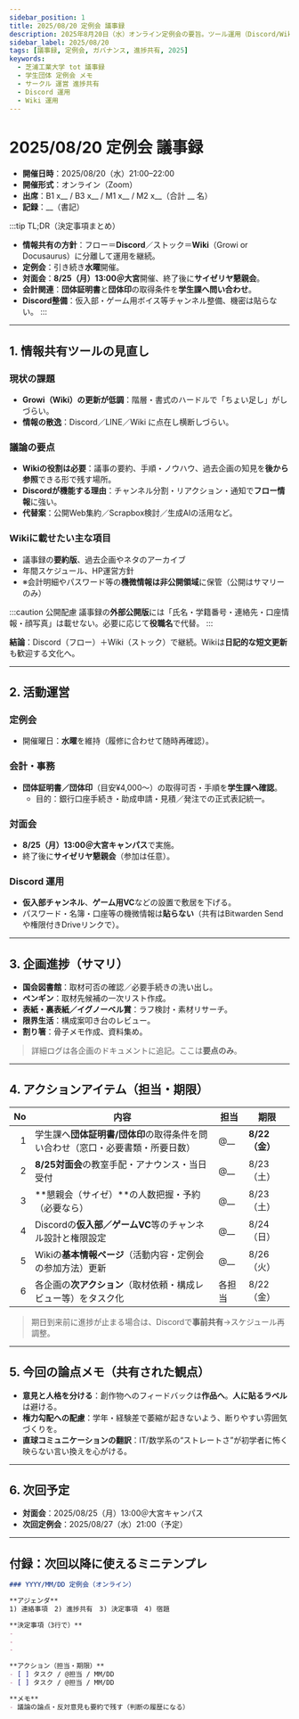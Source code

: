 ```yaml
---
sidebar_position: 1
title: 2025/08/20 定例会 議事録
description: 2025年8月20日（水）オンライン定例会の要旨。ツール運用（Discord/Wiki）、会計・対面会、各企画の進捗を整理し、担当と期限まで明文化。
sidebar_label: 2025/08/20
tags: [議事録, 定例会, ガバナンス, 進捗共有, 2025]
keywords:
  - 芝浦工業大学 tot 議事録
  - 学生団体 定例会 メモ
  - サークル 運営 進捗共有
  - Discord 運用
  - Wiki 運用
---
```


# 2025/08/20 定例会 議事録

- **開催日時**：2025/08/20（水）21:00–22:00  
- **開催形式**：オンライン（Zoom）  
- **出席**：B1 x__ / B3 x__ / M1 x__ / M2 x__（合計 __ 名）  
- **記録**：__（書記）　

:::tip TL;DR（決定事項まとめ）
- **情報共有の方針**：フロー＝**Discord**／ストック＝**Wiki**（Growi or Docusaurus）に分離して運用を継続。  
- **定例会**：引き続き**水曜**開催。  
- **対面会**：**8/25（月）13:00＠大宮**開催、終了後に**サイゼリヤ懇親会**。  
- **会計関連**：**団体証明書**と**団体印**の取得条件を**学生課へ問い合わせ**。  
- **Discord整備**：仮入部・ゲーム用ボイス等チャンネル整備、機密は貼らない。
:::

---

## 1. 情報共有ツールの見直し

### 現状の課題
- **Growi（Wiki）の更新が低調**：階層・書式のハードルで「ちょい足し」がしづらい。  
- **情報の散逸**：Discord／LINE／Wiki に点在し横断しづらい。

### 議論の要点
- **Wikiの役割は必要**：議事の要約、手順・ノウハウ、過去企画の知見を**後から参照**できる形で残す場所。  
- **Discordが機能する理由**：チャンネル分割・リアクション・通知で**フロー情報**に強い。  
- **代替案**：公開Web集約／Scrapbox検討／生成AIの活用など。

### Wikiに載せたい主な項目
- 議事録の**要約版**、過去企画やネタのアーカイブ  
- 年間スケジュール、HP運営方針  
- ※会計明細やパスワード等の**機微情報は非公開領域**に保管（公開はサマリーのみ）

:::caution 公開配慮
議事録の**外部公開版**には「氏名・学籍番号・連絡先・口座情報・顔写真」は載せない。必要に応じて**役職名**で代替。
:::

**結論**：Discord（フロー）＋Wiki（ストック）で継続。Wikiは**日記的な短文更新**も歓迎する文化へ。

---

## 2. 活動運営

### 定例会
- 開催曜日：**水曜**を維持（履修に合わせて随時再確認）。

### 会計・事務
- **団体証明書／団体印**（目安¥4,000〜）の取得可否・手順を**学生課へ確認**。  
  - 目的：銀行口座手続き・助成申請・見積／発注での正式表記統一。

### 対面会
- **8/25（月）13:00＠大宮キャンパス**で実施。  
- 終了後に**サイゼリヤ懇親会**（参加は任意）。

### Discord 運用
- **仮入部チャンネル**、**ゲーム用VC**などの設置で敷居を下げる。  
- パスワード・名簿・口座等の機微情報は**貼らない**（共有はBitwarden Sendや権限付きDriveリンクで）。

---

## 3. 企画進捗（サマリ）

- **国会図書館**：取材可否の確認／必要手続きの洗い出し。  
- **ペンギン**：取材先候補の一次リスト作成。  
- **表紙・裏表紙／イグノーベル賞**：ラフ検討・素材リサーチ。  
- **限界生活**：構成案叩き台のレビュー。  
- **割り箸**：骨子メモ作成、資料集め。

> 詳細ログは各企画のドキュメントに追記。ここは**要点のみ**。

---

## 4. アクションアイテム（担当・期限）

| No | 内容 | 担当 | 期限 |
|---:|---|---|---|
| 1 | 学生課へ**団体証明書/団体印**の取得条件を問い合わせ（窓口・必要書類・所要日数） | @__ | **8/22（金）** |
| 2 | **8/25対面会**の教室手配・アナウンス・当日受付 | @__ | 8/23（土） |
| 3 | **懇親会（サイゼ）**の人数把握・予約（必要なら） | @__ | 8/23（土） |
| 4 | Discordの**仮入部／ゲームVC**等のチャンネル設計と権限設定 | @__ | 8/24（日） |
| 5 | Wikiの**基本情報ページ**（活動内容・定例会の参加方法）更新 | @__ | 8/26（火） |
| 6 | 各企画の**次アクション**（取材依頼・構成レビュー等）をタスク化 | 各担当 | 8/22（金） |

> 期日到来前に進捗が止まる場合は、Discordで**事前共有**→スケジュール再調整。

---

## 5. 今回の論点メモ（共有された観点）
- **意見と人格を分ける**：創作物へのフィードバックは**作品へ**。**人に貼るラベル**は避ける。  
- **権力勾配への配慮**：学年・経験差で萎縮が起きないよう、断りやすい雰囲気づくりを。  
- **直球コミュニケーションの翻訳**：IT/数学系の“ストレートさ”が初学者に怖く映らない言い換えを心がける。

---

## 6. 次回予定
- **対面会**：2025/08/25（月）13:00＠大宮キャンパス  
- **次回定例会**：2025/08/27（水）21:00（予定）

---

## 付録：次回以降に使えるミニテンプレ

```md
### YYYY/MM/DD 定例会（オンライン）

**アジェンダ**
1) 連絡事項　2) 進捗共有　3) 決定事項　4) 宿題

**決定事項（3行で）**
- 
- 
- 

**アクション（担当・期限）**
- [ ] タスク / @担当 / MM/DD
- [ ] タスク / @担当 / MM/DD

**メモ**
- 議論の論点・反対意見も要約で残す（判断の履歴になる）

